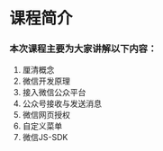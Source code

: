 # 课程简介

### 本次课程主要为大家讲解以下内容：

1. 厘清概念
2. 微信开发原理
3. 接入微信公众平台
4. 公众号接收与发送消息
5. 微信网页授权
6. 自定义菜单
7. 微信JS-SDK
